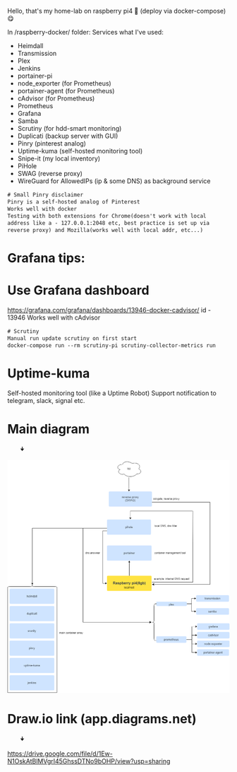 Hello, that's my home-lab on raspberry pi4 🐧 (deploy via docker-compose) :yum:

In /raspberry-docker/ folder:
Services what I've used:
- Heimdall
- Transmission
- Plex
- Jenkins
- portainer-pi
- node_exporter (for Prometheus)
- portainer-agent (for Prometheus)
- cAdvisor (for Prometheus)
- Prometheus
- Grafana
- Samba
- Scrutiny (for hdd-smart monitoring)
- Duplicati (backup server with GUI)
- Pinry (pinterest analog)
- Uptime-kuma (self-hosted monitoring tool)
- Snipe-it (my local inventory)
- PiHole
- SWAG (reverse proxy)
- WireGuard for  AllowedIPs (ip & some DNS) as background service
~~~~~~~~~~~~~~~~~~~~~~~~~~~~~~~~~~~~~~~~~~~~~~~~~~
# Small Pinry disclaimer
Pinry is a self-hosted analog of Pinterest
Works well with docker
Testing with both extensions for Chrome(doesn't work with local address like a - 127.0.0.1:2048 etc, best practice is set up via reverse proxy) and Mozilla(works well with local addr, etc...) 
~~~~~~~~~~~~~~~~~~~~~~~~~~~~~~~~~~~~~~~~~~~~~~~~~~
# Grafana tips:
# Use Grafana dashboard
https://grafana.com/grafana/dashboards/13946-docker-cadvisor/
id - 13946
Works well with cAdvisor
~~~~~~~~~~~~~~~~~~~~~~~~~~~~~~~~~~~~~~~~~~~~~~~~~~
# Scrutiny
Manual run update scrutiny on first start
docker-compose run --rm scrutiny-pi scrutiny-collector-metrics run
~~~~~~~~~~~~~~~~~~~~~~~~~~~~~~~~~~~~~~~~~~~~~~~~~~
# Uptime-kuma 
Self-hosted monitoring tool (like a Uptime Robot)
Support notification to telegram, slack, signal etc.
# Main diagram  
        🠋
![alt text](https://github.com/Mister-YR/raspberry/blob/main/raspberry-docker/pi-infrastructure.drawio.png)

# Draw.io link (app.diagrams.net)
        🠋
https://drive.google.com/file/d/1Ew-N1OskAtBlMVgrI45GhssDTNo9bOHP/view?usp=sharing
